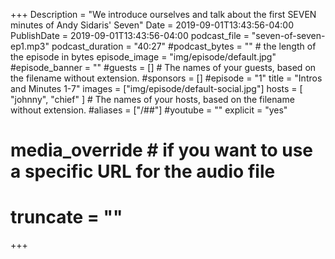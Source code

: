 +++
Description = "We introduce ourselves and talk about the first SEVEN minutes of Andy Sidaris' Seven"
Date = 2019-09-01T13:43:56-04:00
PublishDate = 2019-09-01T13:43:56-04:00 
podcast_file = "seven-of-seven-ep1.mp3" 
podcast_duration = "40:27"
#podcast_bytes = "" # the length of the episode in bytes
episode_image = "img/episode/default.jpg"
#episode_banner = ""
#guests = [] # The names of your guests, based on the filename without extension.
#sponsors = []
#episode = "1"
title = "Intros and Minutes 1-7"
images = ["img/episode/default-social.jpg"]
hosts = [ "johnny", "chief" ] # The names of your hosts, based on the filename without extension.
#aliases = ["/##"]
#youtube = ""
explicit = "yes" 
# media_override # if you want to use a specific URL for the audio file
# truncate = ""
+++
